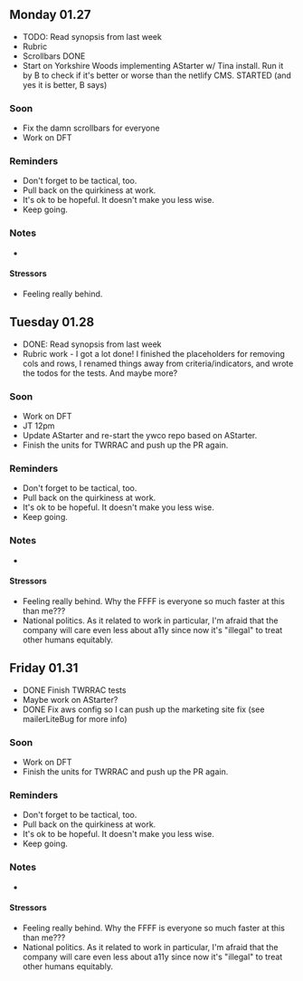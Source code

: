 ## Monday 01.27

- TODO: Read synopsis from last week
- Rubric
- Scrollbars DONE
- Start on Yorkshire Woods implementing AStarter w/ Tina install. Run it by B to check if it's better or worse than the netlify CMS. STARTED (and yes it is better, B says)

### Soon

- Fix the damn scrollbars for everyone
- Work on DFT

### Reminders

- Don't forget to be tactical, too.
- Pull back on the quirkiness at work.
- It's ok to be hopeful. It doesn't make you less wise.
- Keep going.

### Notes

- 

#### Stressors

- Feeling really behind.

## Tuesday 01.28

- DONE: Read synopsis from last week
- Rubric work - I got a lot done! I finished the placeholders for removing cols and rows, I renamed things away from criteria/indicators, and wrote the todos for the tests. And maybe more?

### Soon

- Work on DFT
- JT 12pm 
- Update AStarter and re-start the ywco repo based on AStarter.
- Finish the units for TWRRAC and push up the PR again.

### Reminders

- Don't forget to be tactical, too.
- Pull back on the quirkiness at work.
- It's ok to be hopeful. It doesn't make you less wise.
- Keep going.

### Notes

- 

#### Stressors

- Feeling really behind. Why the FFFF is everyone so much faster at this than me???
- National politics. As it related to work in particular, I'm afraid that the company will care even less about a11y since now it's "illegal" to treat other humans equitably.

## Friday 01.31

- DONE Finish TWRRAC tests
- Maybe work on AStarter?
- DONE Fix aws config so I can push up the marketing site fix (see mailerLiteBug for more info)

### Soon

- Work on DFT
- Finish the units for TWRRAC and push up the PR again.

### Reminders

- Don't forget to be tactical, too.
- Pull back on the quirkiness at work.
- It's ok to be hopeful. It doesn't make you less wise.
- Keep going.

### Notes

- 

#### Stressors

- Feeling really behind. Why the FFFF is everyone so much faster at this than me???
- National politics. As it related to work in particular, I'm afraid that the company will care even less about a11y since now it's "illegal" to treat other humans equitably.

